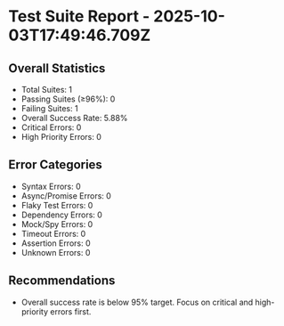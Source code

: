 # Test Suite Report - 2025-10-03T17:49:46.709Z

## Overall Statistics
- Total Suites: 1
- Passing Suites (≥96%): 0
- Failing Suites: 1
- Overall Success Rate: 5.88%
- Critical Errors: 0
- High Priority Errors: 0

## Error Categories
- Syntax Errors: 0
- Async/Promise Errors: 0
- Flaky Test Errors: 0
- Dependency Errors: 0
- Mock/Spy Errors: 0
- Timeout Errors: 0
- Assertion Errors: 0
- Unknown Errors: 0

## Recommendations
- Overall success rate is below 95% target. Focus on critical and high-priority errors first.



